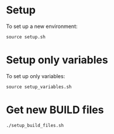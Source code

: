# Setup
To set up a new environment:
```shell
source setup.sh
```
# Setup only variables
To set up only variables:
```shell
source setup_variables.sh
```
# Get new BUILD files
```shell
./setup_build_files.sh
```
